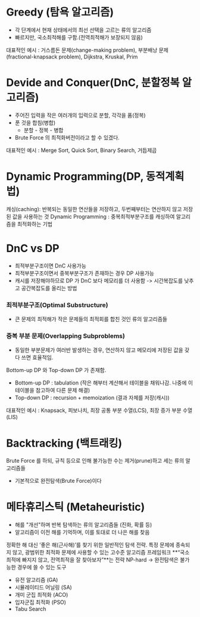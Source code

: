 # Greedy (탐욕 알고리즘)
- 각 단계에서 현재 상태에서의 최선 선택을 고르는 류의 알고리즘
- 빠르지만, 국소최적해를 구함.(전역최적해가 보장되지 않음)

대표적인 예시 : 거스름돈 문제(change-making problem), 부분배낭 문제(fractional-knapsack problem), Dijkstra, Kruskal, Prim


# Devide and Conquer(DnC, 분할정복 알고리즘)
- 주어진 입력을 작은 여러개의 입력으로 분할, 각각을 품(정복)
- 푼 것을 합침(병합)
    - 분할 - 정복 - 병합
- Brute Force 의 최적화버전이라고 할 수 있겠다.

대표적인 예시 : Merge Sort, Quick Sort, Binary Search, 거듭제곱

# Dynamic Programming(DP, 동적계획법)
캐싱(caching): 반복되는 동일한 연산들을 저장하고, 두번째부터는 연산하지 않고 저장된 값을 사용하는 것
Dynamic Programming : 중복최적부분구조를 캐싱하여 알고리즘을 최적화하는 기법

# DnC vs DP
- 최적부분구조이면 DnC 사용가능
- 최적부분구조이면서 중복부분구조가 존재하는 경우 DP 사용가능
- 캐시를 저장해야하므로 DP 가 DnC 보다 메모리를 더 사용함 -> 시간복잡도를 낮추고 공간복잡도를 올리는 방법

### 최적부분구조(Optimal Substructure)
- 큰 문제의 최적해가 작은 문제들의 최적회를 합친 것인 류의 알고리즘들
### 중복 부분 문제(Overlapping Subproblems)
- 동일한 부분문제가 여러반 발생하는 경우, 연산하지 않고 메모리에 저장된 값을 갖다 쓰면 효율적임.

Bottom-up DP 와 Top-down DP 가 존재함.
- Bottom-up DP : tabulation (작은 해부터 계산해서 테이블을 채워나감. 나중에 이 테이블을 참고하여 다른 문제 해결)
- Top-down DP : recursion + memoization (결과 자체를 저장(캐시))

대표적인 예시 : Knapsack, 피보나치, 최장 공통 부분 수열(LCS), 최장 증가 부분 수열(LIS)

# Backtracking (백트래킹)
Brute Force 를 하되, 규칙 등으로 인해 불가능한 수는 제거(prune)하고 세는 류의 알고리즘들
- 기본적으로 완전탐색(Brute Force)이다

# 메타휴리스틱 (Metaheuristic)
- 해를 "개선"하며 반복 탐색하는 류의 알고리즘들 (진화, 확률 등)
- 알고리즘이 이전 해를 기억하며, 이를 토대로 더 나은 해를 찾음

정확한 해 대신 ’좋은 해(근사해)’를 찾기 위한 일반적인 탐색 전략.
특정 문제에 종속되지 않고, 광범위한 최적화 문제에 사용할 수 있는 고수준 알고리즘 프레임워크
**“국소최적에 빠지지 않고, 전역최적을 잘 찾아보자”**는 전략
 NP-hard → 완전탐색은 불가능한 경우에 쓸 수 있는 도구

- 유전 알고리즘 (GA)
- 시뮬레이티드 어닐링 (SA)
- 개미 군집 최적화 (ACO)
- 입자군집 최적화 (PSO)
- Tabu Search

